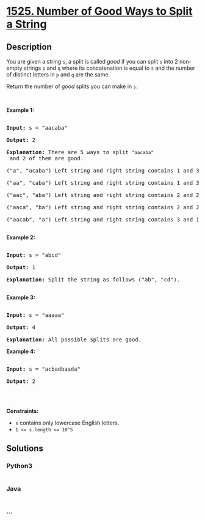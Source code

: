 # [1525. Number of Good Ways to Split a String](https://leetcode.com/problems/number-of-good-ways-to-split-a-string)



## Description

<p>You are given a string <code>s</code>, a&nbsp;split is called <em>good</em>&nbsp;if you can split&nbsp;<code>s</code> into 2&nbsp;non-empty strings <code>p</code> and <code>q</code> where its concatenation is equal to <code>s</code> and the number of distinct letters in <code>p</code> and <code>q</code> are the same.</p>



<p>Return the number of <em>good</em> splits you can make in <code>s</code>.</p>



<p>&nbsp;</p>

<p><strong>Example 1:</strong></p>



<pre>

<strong>Input:</strong> s = &quot;aacaba&quot;

<strong>Output:</strong> 2

<strong>Explanation:</strong> There are 5 ways to split <code>&quot;aacaba&quot;</code> and 2 of them are good. 

(&quot;a&quot;, &quot;acaba&quot;) Left string and right string contains 1 and 3 different letters respectively.

(&quot;aa&quot;, &quot;caba&quot;) Left string and right string contains 1 and 3 different letters respectively.

(&quot;aac&quot;, &quot;aba&quot;) Left string and right string contains 2 and 2 different letters respectively (good split).

(&quot;aaca&quot;, &quot;ba&quot;) Left string and right string contains 2 and 2 different letters respectively (good split).

(&quot;aacab&quot;, &quot;a&quot;) Left string and right string contains 3 and 1 different letters respectively.

</pre>



<p><strong>Example 2:</strong></p>



<pre>

<strong>Input:</strong> s = &quot;abcd&quot;

<strong>Output:</strong> 1

<strong>Explanation: </strong>Split the string as follows (&quot;ab&quot;, &quot;cd&quot;).

</pre>



<p><strong>Example 3:</strong></p>



<pre>

<strong>Input:</strong> s = &quot;aaaaa&quot;

<strong>Output:</strong> 4

<strong>Explanation: </strong>All possible splits are good.</pre>



<p><strong>Example 4:</strong></p>



<pre>

<strong>Input:</strong> s = &quot;acbadbaada&quot;

<strong>Output:</strong> 2

</pre>



<p>&nbsp;</p>

<p><strong>Constraints:</strong></p>



<ul>
	<li><code>s</code> contains only lowercase English letters.</li>
	<li><code>1 &lt;= s.length &lt;= 10^5</code></li>
</ul>

## Solutions

<!-- tabs:start -->

### **Python3**

```python

```

### **Java**

```java

```

### **...**

```

```

<!-- tabs:end -->
